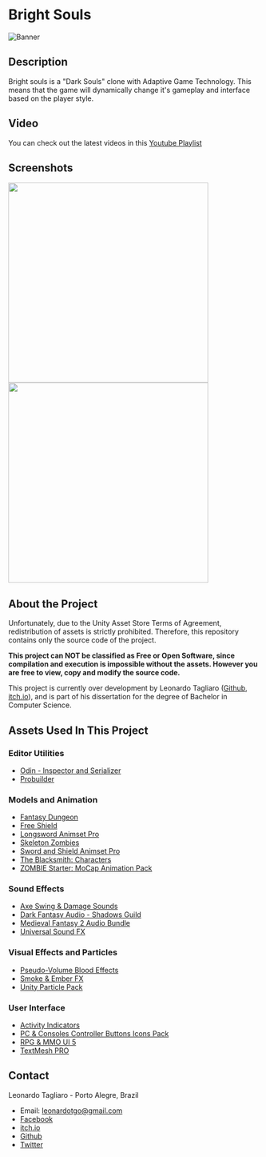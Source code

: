 # Bright Souls #

![Banner](https://img.itch.zone/aW1nLzE4MjIwNTQucG5n/original/6QSW0Q.png)

## Description ##

Bright souls is a "Dark Souls" clone with Adaptive Game Technology. This means that the game will dynamically change it's gameplay and interface based on the player style.

## Video ##

You can check out the latest videos in this [Youtube Playlist](https://www.youtube.com/playlist?list=PL_fpVHZcfJO22Vk3WuliZjiNrcDc4Kgb8)

## Screenshots ##

<img src="https://img.itch.zone/aW1hZ2UvMzY0MjQzLzE4MjIwNTEucG5n/original/4ygiO%2B.png" width="400"> <img src="https://img.itch.zone/aW1hZ2UvMzY0MjQzLzE4MjIwNTIucG5n/original/uveM3m.png" width="400">

## About the Project ##

Unfortunately, due to the Unity Asset Store Terms of Agreement, redistribution of assets is strictly prohibited. Therefore, this repository contains only the source code of the project.

**This project can NOT be classified as Free or Open Software, since compilation and execution is impossible without the assets. However you are free to view, copy and modify the source code.**

This project is currently over development by Leonardo Tagliaro ([Github](https://github.com/leotgo), [itch.io](https://leotgo.itch.io)), and is part of his dissertation for the degree of Bachelor in Computer Science.

## Assets Used In This Project ##

### Editor Utilities ###

* [Odin - Inspector and Serializer](https://assetstore.unity.com/packages/tools/utilities/odin-inspector-and-serializer-89041)
* [Probuilder](https://assetstore.unity.com/packages/tools/modeling/probuilder-111418)

### Models and Animation ###

* [Fantasy Dungeon](https://assetstore.unity.com/packages/3d/characters/fantasy-dungeon-46916)
* [Free Shield](https://assetstore.unity.com/packages/3d/props/weapons/free-shield-89954)
* [Longsword Animset Pro](https://assetstore.unity.com/packages/3d/animations/longsword-animset-pro-92239)
* [Skeleton Zombies](https://assetstore.unity.com/packages/3d/characters/humanoids/skeleton-zombies-110714)
* [Sword and Shield Animset Pro](https://assetstore.unity.com/packages/3d/animations/sword-and-shield-animset-pro-26876)
* [The Blacksmith: Characters](https://assetstore.unity.com/packages/essentials/asset-packs/the-blacksmith-characters-39941)
* [ZOMBIE Starter: MoCap Animation Pack](https://assetstore.unity.com/packages/3d/animations/zombie-starter-mocap-animation-pack-61492)

### Sound Effects ###

* [Axe Swing & Damage Sounds](https://assetstore.unity.com/packages/audio/sound-fx/weapons/axe-swing-damage-sounds-7021)
* [Dark Fantasy Audio - Shadows Guild](https://assetstore.unity.com/packages/audio/music/orchestral/dark-fantasy-studio-shadows-guild-118892)
* [Medieval Fantasy 2 Audio Bundle](https://assetstore.unity.com/packages/audio/sound-fx/medieval-fantasy-2-audio-bundle-57168)
* [Universal Sound FX](https://assetstore.unity.com/packages/audio/sound-fx/universal-sound-fx-17256)

### Visual Effects and Particles ###

* [Pseudo-Volume Blood Effects](https://assetstore.unity.com/packages/vfx/particles/pseudo-volume-blood-effects-36196)
* [Smoke & Ember FX](https://assetstore.unity.com/packages/vfx/particles/fire-explosions/smoke-ember-fx-98947)
* [Unity Particle Pack](https://assetstore.unity.com/packages/essentials/tutorial-projects/unity-particle-pack-127325)

### User Interface ###

* [Activity Indicators](https://assetstore.unity.com/packages/3d/animations/activity-indicator-progress-circle-23677)
* [PC & Consoles Controller Buttons Icons Pack](https://assetstore.unity.com/packages/2d/gui/icons/pc-consoles-controller-buttons-icons-pack-85215)
* [RPG & MMO UI 5](https://assetstore.unity.com/packages/2d/gui/rpg-mmo-ui-5-95223)
* [TextMesh PRO](https://assetstore.unity.com/packages/essentials/beta-projects/textmesh-pro-84126)

## Contact ##
Leonardo Tagliaro - Porto Alegre, Brazil
* Email: [leonardotgo@gmail.com](mailto:leonardotgo@gmail.com)
* [Facebook](https://facebook.com/leonardo.tagliaro)
* [itch.io](https://leotgo.itch.io)
* [Github](https://github.com/leotgo)
* [Twitter](https://twitter.com/madwaxey)
